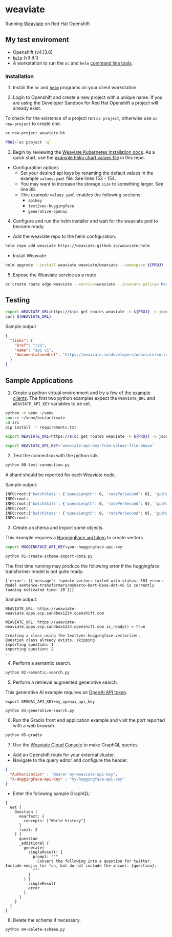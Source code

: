 # weaviate

Running [Weaviate](https://weaviate.io/) on Red Hat Openshift

## My test enviroment
- Openshift (v4.13.6)
- [`helm`](https://helm.sh/docs/intro/install/) (v3.8.1)
- A workstation to run the `oc` and `helm` [command line tools](https://mirror.openshift.com/pub/openshift-v4/clients/).

### Installation
1) Install the `oc` and [`helm`](https://helm.sh/docs/intro/install/) programs on your client workstation.

2) Login to Openshift and create a new project with a unique name. If you are using the Developer Sandbox 
for Red Hat Openshift a project will already exist.

To check for the existence of a project run `oc project`, otherwise use `oc new-project` to create one.

```bash
oc new-project weaviate-bk
```

```bash
PROJ=`oc project -q`
```

3) Begin by reviewing the [Weaviate Kubernetes Installation docs](https://weaviate.io/developers/weaviate/installation/kubernetes). As a quick start, use the [example helm chart values file](values.yaml)  in this repo.
  - Configuration options
    - Set your desired api keys by renaming the default values in the example `values.yaml` file. See lines 153 - 154.
    - You may want to increase the storage `size` to something larger. See line 88.
    - This example `values.yaml` enables the following sections:
        - `apikey`
        - `text2vec-huggingface`
        - `generative-openai`

4) Configure and run the helm installer and wait for the weaviate pod to become ready.

- Add the weaviate repo to the helm configuration.

```bash
helm repo add weaviate https://weaviate.github.io/weaviate-helm
```
- Install Weaviate
```bash
helm upgrade --install weaviate weaviate/weaviate --namespace ${PROJ} --values ./values.yaml
```

5) Expose the Weaviate service as a route
```bash
oc create route edge weaviate --service=weaviate --insecure-policy='Redirect'
```

## Testing
```bash
export WEAVIATE_URL=https://$(oc get routes weaviate -n ${PROJ} -o jsonpath='{.spec.host}')
curl ${WEAVIATE_URL}
```

Sample output
```json
{
  "links": {
    "href": "/v1",
    "name": "api v1",
    "documentationHref": "https://weaviate.io/developers/weaviate/current/"
  }
}
```
## Sample Applications

1) Create a python virtual environment and try a few of the [example clients](src). The first two python examples expect the `WEAVIATE_URL` and `WEAVIATE_API_KEY` variables to be set.
```bash
python -m venv ~/venv
source ~/venv/bin/activate
cd src
pip install -r requirements.txt
```
```bash
export WEAVIATE_URL=https://$(oc get routes weaviate -n ${PROJ} -o jsonpath='{.spec.host}')
```
```bash
export WEAVIATE_API_KEY='weaviate-api-key-from-values-file-above'
```

2) Test the connection with the python sdk.

```bash
python 00-test-connection.py 
```
A shard should be reported for each Weaviate node.

Sample output:
```bash
INFO:root:{'batchStats': {'queueLength': 0, 'ratePerSecond': 0}, 'gitHash': '8172acb', 'name': 'weaviate-0', 'shards': None, 'stats': {'objectCount': 0, 'shardCount': 0}, 'status': 'HEALTHY', 'version': '1.21.0'}
INFO:root:
INFO:root:{'batchStats': {'queueLength': 0, 'ratePerSecond': 0}, 'gitHash': '8172acb', 'name': 'weaviate-1', 'shards': None, 'stats': {'objectCount': 0, 'shardCount': 0}, 'status': 'HEALTHY', 'version': '1.21.0'}
INFO:root:
INFO:root:{'batchStats': {'queueLength': 0, 'ratePerSecond': 0}, 'gitHash': '8172acb', 'name': 'weaviate-2', 'shards': None, 'stats': {'objectCount': 0, 'shardCount': 0}, 'status': 'HEALTHY', 'version': '1.21.0'}
INFO:root:
```

3) Create a schema and import some objects.

This example requires a [HuggingFace api token](https://huggingface.co/settings/tokens) to create vectors.
```bash
export HUGGINGFACE_API_KEY=your-huggingface-api-key
```
```bash
python 01-create-schema-import-data.py
```
The first time running may produce the following error if the huggingface transformer model is not quite ready.
```
{'error': [{'message': 'update vector: failed with status: 503 error: Model sentence-transformers/msmarco-bert-base-dot-v5 is currently loading estimated time: 20'}]}
```

Sample output:
```
WEAVIATE_URL: https://weaviate-weaviate.apps.ocp.sandbox1234.openshift.com

WEAVIATE_URL: https://weaviate-weaviate.apps.ocp.sandbox1234.openshift.com is_ready() = True

Creating a class using the text2vec-huggingface vectorizer.
Question class already exists, skipping
importing question: 1
importing question: 2
...
```

4) Perform a semantic search.

```bash
python 02-semantic-search.py
```

5) Perform a retrieval augmented generative search.


This generative AI example requires an [OpenAI API token](https://platform.openai.com/account/api-keys).
```
export OPENAI_API_KEY=my_openai_api_key
```
```
python 03-generative-search.py
```

6) Run the Gradio front end application example and visit
the port reported with a web browser.
```bash
python 05-gradio
```

7) Use the [Weaviate Cloud Console](https://console.weaviate.cloud/) to make GraphQL queries.

- Add an Openshift route for your external cluster.
- Navigate to the query editor and configure the header.
```json
{
  "Authorization" : "Bearer my-weaviate-api-key",
  "X-HuggingFace-Api-Key" : "my-huggingface-api-key"
}
```

- Enter the following sample GraphQL:
```
{
  Get {
    Question (
      nearText: {
        concepts: ["World history"]
      }
      limit: 2
    ) {
      question
      _additional {
        generate(
          singleResult: {
            prompt: """
              Convert the following into a question for twitter. Include emojis for fun, but do not include the answer: {question}.
            """
          }
        ) {
          singleResult
          error
        }
      }
    }
  }
}
```


8) Delete the schema if necessary.

```bash
python 04-delete-schema.py
```
